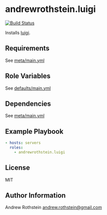 andrewrothstein.luigi
=========
[![Build Status](https://travis-ci.org/andrewrothstein/ansible-luigi.svg?branch=master)](https://travis-ci.org/andrewrothstein/ansible-luigi)

Installs [luigi](https://github.com/spotify/luigi).

Requirements
------------

See [meta/main.yml](meta/main.yml)

Role Variables
--------------

See [defaults/main.yml](defaults/main.yml)

Dependencies
------------

See [meta/main.yml](meta/main.yml)

Example Playbook
----------------

```yml
- hosts: servers
  roles:
    - andrewrothstein.luigi
```

License
-------

MIT

Author Information
------------------

Andrew Rothstein <andrew.rothstein@gmail.com>
